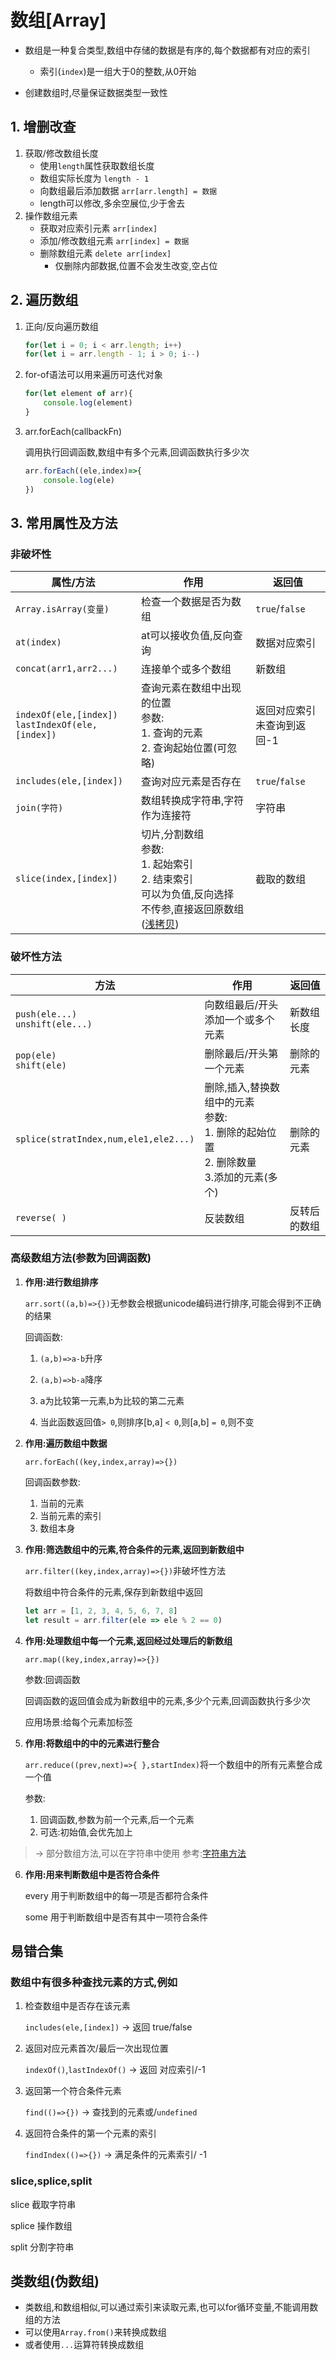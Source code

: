 # 数组[Array]

- 数组是一种复合类型,数组中存储的数据是有序的,每个数据都有对应的索引
  - 索引(`index`)是一组大于0的整数,从0开始

- 创建数组时,尽量保证数据类型一致性

## 1. 增删改查

1. 获取/修改数组长度
   - 使用`length`属性获取数组长度
   - 数组实际长度为 `length - 1`
   - 向数组最后添加数据 `arr[arr.length] = 数据`
   - length可以修改,多余空展位,少于舍去
2. 操作数组元素
   - 获取对应索引元素 `arr[index]`
   - 添加/修改数组元素 `arr[index] = 数据`
   - 删除数组元素 `delete arr[index]`
     - 仅删除内部数据,位置不会发生改变,空占位

## 2. 遍历数组

1. 正向/反向遍历数组

   ```js
   for(let i = 0; i < arr.length; i++)
   for(let i = arr.length - 1; i > 0; i--)
   ```

2. for-of语法可以用来遍历可迭代对象

   ```js
   for(let element of arr){
       console.log(element)
   }
   ```

3. arr.forEach(callbackFn)

   调用执行回调函数,数组中有多个元素,回调函数执行多少次

   ```js
   arr.forEach((ele,index)=>{
       console.log(ele)
   })
   ```

## 3. 常用属性及方法

### 非破坏性

| 属性/方法                                              | 作用                                                         | 返回值                           |
| ------------------------------------------------------ | ------------------------------------------------------------ | -------------------------------- |
| `Array.isArray(变量)`                                  | 检查一个数据是否为数组                                       | `true`/`false`                   |
| `at(index)`                                            | at可以接收负值,反向查询                                      | 数据对应索引                     |
| `concat(arr1,arr2...)`                                 | 连接单个或多个数组                                           | 新数组                           |
| `indexOf(ele,[index])`<br />`lastIndexOf(ele,[index])` | 查询元素在数组中出现的位置<br />参数:<br />1. 查询的元素<br />2. 查询起始位置(可忽略) | 返回对应索引<br />未查询到返回-1 |
| `includes(ele,[index])`                                | 查询对应元素是否存在                                         | `true`/`false`                   |
| `join(字符)`                                           | 数组转换成字符串,字符作为连接符                              | 字符串                           |
| `slice(index,[index])`                                 | 切片,分割数组<br />参数:<br />1. 起始索引<br />2. 结束索引<br />可以为负值,反向选择<br />不传参,直接返回原数组([浅拷贝](#copy)) | 截取的数组                       |

### 破坏性方法

| 方法                                  | 作用                                                         | 返回值       |
| ------------------------------------- | ------------------------------------------------------------ | ------------ |
| `push(ele...)`<br />`unshift(ele...)` | 向数组最后/开头添加一个或多个元素                            | 新数组长度   |
| `pop(ele)`<br />`shift(ele)`          | 删除最后/开头第一个元素                                      | 删除的元素   |
| `splice(stratIndex,num,ele1,ele2...)` | 删除,插入,替换数组中的元素<br />参数:<br />1. 删除的起始位置<br />2. 删除数量<br />3.添加的元素(多个) | 删除的元素   |
| `reverse( )`                          | 反装数组                                                     | 反转后的数组 |

### 高级数组方法(参数为回调函数)

1. **作用:进行数组排序**

   `arr.sort((a,b)=>{})`无参数会根据unicode编码进行排序,可能会得到不正确的结果

   回调函数:

   1. `(a,b)=>a-b`升序
   2. `(a,b)=>b-a`降序

   3. a为比较第一元素,b为比较的第二元素

   4. 当此函数返回值`> 0`,则排序[b,a]
      `< 0`,则[a,b]
      `= 0`,则不变

2. **作用:遍历数组中数据**

   `arr.forEach((key,index,array)=>{})`

   回调函数参数:

   1. 当前的元素
   2. 当前元素的索引
   3. 数组本身

3. **作用:筛选数组中的元素,符合条件的元素,返回到新数组中**

   `arr.filter((key,index,array)=>{})`非破坏性方法

   将数组中符合条件的元素,保存到新数组中返回

   ```js
   let arr = [1, 2, 3, 4, 5, 6, 7, 8]
   let result = arr.filter(ele => ele % 2 == 0)
   ```

4. **作用:处理数组中每一个元素,返回经过处理后的新数组**

   `arr.map((key,index,array)=>{})` 

   参数:回调函数

   回调函数的返回值会成为新数组中的元素,多少个元素,回调函数执行多少次

   应用场景:给每个元素加标签

5. **作用:将数组中的中的元素进行整合**

   `arr.reduce((prev,next)=>{ },startIndex)`将一个数组中的所有元素整合成一个值

   参数:

   1. 回调函数,参数为前一个元素,后一个元素
   2. 可选:初始值,会优先加上

>-> 部分数组方法,可以在字符串中使用 参考:[字符串方法](./02-数据类型.md#字符串方法)

6. **作用:用来判断数组中是否符合条件**

   every 用于判断数组中的每一项是否都符合条件

   some 用于判断数组中是否有其中一项符合条件

## 易错合集

### 数组中有很多种查找元素的方式,例如

1. 检查数组中是否存在该元素

   `includes(ele,[index])` -> 返回 true/false

2. 返回对应元素首次/最后一次出现位置

   `indexOf()`,`lastIndexOf()` -> 返回 对应索引/-1

3. 返回第一个符合条件元素

   `find(()=>{})` -> 查找到的元素或/`undefined`

4. 返回符合条件的第一个元素的索引

   `findIndex(()=>{})` -> 满足条件的元素索引/ -1

### slice,splice,split

slice 截取字符串

splice 操作数组

split 分割字符串

## 类数组(伪数组)

- 类数组,和数组相似,可以通过索引来读取元素,也可以for循环变量,不能调用数组的方法
- 可以使用`Array.from()`来转换成数组
- 或者使用`...`运算符转换成数组

